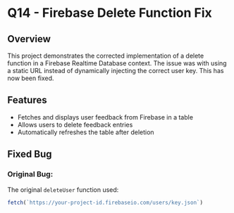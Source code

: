 # Q14 - Firebase Delete Function Fix

## Overview

This project demonstrates the corrected implementation of a delete function in a Firebase Realtime Database context. The issue was with using a static URL instead of dynamically injecting the correct user key. This has now been fixed.

## Features

- Fetches and displays user feedback from Firebase in a table
- Allows users to delete feedback entries
- Automatically refreshes the table after deletion

## Fixed Bug

### Original Bug:
The original `deleteUser` function used:
```js
fetch(`https://your-project-id.firebaseio.com/users/key.json`)
